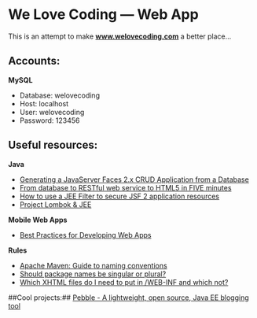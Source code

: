 We Love Coding — Web App
==========
This is an attempt to make **www.welovecoding.com** a better place...

## Accounts: ##

**MySQL**

- Database: welovecoding
- Host: localhost
- User: welovecoding
- Password: 123456


## Useful resources: ##

**Java**

- [Generating a JavaServer Faces 2.x CRUD Application from a Database](https://netbeans.org/kb/docs/web/jsf20-crud.html)
- [From database to RESTful web service to HTML5 in FIVE minutes](http://jaxenter.com/from-database-to-restful-web-service-to-html5-in-five-minutes-48908.html)
- [How to use a JEE Filter to secure JSF 2 application resources](http://www.itcuties.com/j2ee/jsf-2-login-filter-example/)
- [Project Lombok & JEE](http://javalabor.blogspot.de/2012/01/java-verbosity-jee-and-lombok.html)

**Mobile Web Apps**

- [Best Practices for Developing Web Apps](https://developer.amazon.com/sdk/webapps/Best-Practices.html)

**Rules**

- [Apache Maven: Guide to naming conventions](http://maven.apache.org/guides/mini/guide-naming-conventions.html)
- [Should package names be singular or plural?](http://programmers.stackexchange.com/a/75929)
- [Which XHTML files do I need to put in /WEB-INF and which not?](http://stackoverflow.com/a/9033567/451634)

##Cool projects:##
[Pebble - A lightweight, open source, Java EE blogging tool](https://github.com/pebbleblog/pebble)


